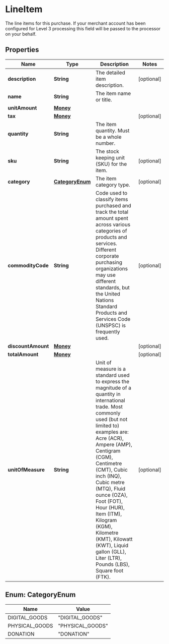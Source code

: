 

# LineItem

The line items for this purchase. If your merchant account has been configured for Level 3 processing this field will be passed to the processor on your behalf.

## Properties

| Name | Type | Description | Notes |
|------------ | ------------- | ------------- | -------------|
|**description** | **String** | The detailed item description. |  [optional] |
|**name** | **String** | The item name or title. |  |
|**unitAmount** | [**Money**](Money.md) |  |  |
|**tax** | [**Money**](Money.md) |  |  [optional] |
|**quantity** | **String** | The item quantity. Must be a whole number. |  |
|**sku** | **String** | The stock keeping unit (SKU) for the item. |  [optional] |
|**category** | [**CategoryEnum**](#CategoryEnum) | The item category type. |  [optional] |
|**commodityCode** | **String** | Code used to classify items purchased and track the total amount spent across various categories of products and services. Different corporate purchasing organizations may use different standards, but the United Nations Standard Products and Services Code (UNSPSC) is frequently used. |  [optional] |
|**discountAmount** | [**Money**](Money.md) |  |  [optional] |
|**totalAmount** | [**Money**](Money.md) |  |  [optional] |
|**unitOfMeasure** | **String** | Unit of measure is a standard used to express the magnitude of a quantity in international trade. Most commonly used (but not limited to) examples are: Acre (ACR), Ampere (AMP), Centigram (CGM), Centimetre (CMT), Cubic inch (INQ), Cubic metre (MTQ), Fluid ounce (OZA), Foot (FOT), Hour (HUR), Item (ITM), Kilogram (KGM), Kilometre (KMT), Kilowatt (KWT), Liquid gallon (GLL), Liter (LTR), Pounds (LBS), Square foot (FTK). |  [optional] |



## Enum: CategoryEnum

| Name | Value |
|---- | -----|
| DIGITAL_GOODS | &quot;DIGITAL_GOODS&quot; |
| PHYSICAL_GOODS | &quot;PHYSICAL_GOODS&quot; |
| DONATION | &quot;DONATION&quot; |



